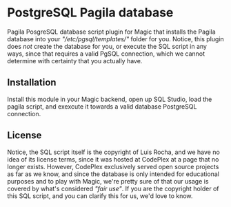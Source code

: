 # PostgreSQL Pagila database

Pagila PosgreSQL database script plugin for Magic that installs the Pagila database into
your _"/etc/pgsql/templates/"_ folder for you. Notice, this plugin does _not_ create
the database for you, or execute the SQL script in any ways, since that requires a valid
PgSQL connection, which we cannot determine with certainty that you actually have.

## Installation

Install this module in your Magic backend, open up SQL Studio, load the pagila script,
and exexcute it towards a valid database PostgreSQL connection.

## License

Notice, the SQL script itself is the copyright of Luis Rocha, and we have no idea of its
license terms, since it was hosted at CodePlex at a page that no longer exists. However,
CodePlex exclusively served open source projects as far as we know, and since the database
is only intended for educational purposes and to play with Magic, we're pretty sure of
that our usage is covered by what's considered _"fair use"_. If you are the copyright holder
of this SQL script, and you can clarify this for us, we'd love to know.
